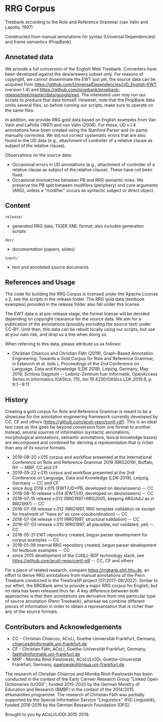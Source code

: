 
# RRG Corpus
Treebank according to the Role and Reference Grammar (van Valin and Lapolla, 1997)

Constructed from manual annotations for syntax (Universal Dependencies) and frame semantics (PropBank).

## Annotated data

We provide a full conversion of the English Web Treebank. Converters have been developed against the dev/answers subset only. For reasons of copyright, we cannot disseminate the EWT just yet, the source data can be acquired from https://github.com/UniversalDependencies/UD_English-EWT (version 1.4) and https://github.com/propbank/propbank-release/tree/master/data/google/ewt. The interested user may run our scripts to produce that data himself. However, note that the PropBank data omits several files, so before running our scripts, make sure to operate on the same files.

In addition, we provide RRG gold data based on English examples from Van Valin and LaPolla (1997) and van Valin (2008). For these, UD v.1.4 annotations have been created using the Stanford Parser and (in parts) manually corrected. We did not correct systematic errors that are also found in the UD data (e.g., attachment of controller of a relative clause as subject of the relative clause).

Observations on the source data:
* Occasional errors in UD annotations (e.g., attachment of controller of a relative clause as subject of the relative clause). These have not been fixed.
* Occasional mismatches between PB and RRG semantic roles. We preserve the PB split between modifiers (periphery) and core arguments (ARG), unless a "modifier" occurs as syntactic subject or direct object.

## Content

<code>release/</code>
+ generated RRG data, TIGER XML format; 
  also includes generation scripts

<code>doc/</code>
+ documentation (papers, slides)
  
<code>input/</code>
+ text and annotated source documents

## References and Usage

The code for building the RRG Corpus is licensed under the Apache License v.2, see the scripts in the release folder. The RRG gold data (textbook examples) provided in the release folder also fall under this license.

The EWT data is at pre-release stage, the formal license will be decided depending on copyright clearance for the source data. We aim for a publication of the annotations (possibly excluding the source text) under CC-BY. Until then, this data can be rebuilt locally using our scripts, but use at your own risk, and drop us a line when doing so.

When referring to this data, please attribute us as follows:

* Christian Chiarcos and Christian Fäth (2019), Graph-Based Annotation Engineering: Towards a Gold Corpus for Role and Reference Grammar, in Eskevich et al. (eds.), Proceedings of the 2nd Conference on Language, Data and Knowledge (LDK 2019), Leipzig, Germany, May 2019, Schloss Dagstuhl -- Leibniz-Zentrum fuer Informatik, OpenAccess Series in Informatics (OASIcs; 70), doi 10.4230/OASIcs.LDK.2019.9, p. 9:1--9:11

## History

Creating a gold corpus for Role and Reference Grammar is meant to be a showcase for the annotation engineering framework currently developed by CC, CF and others (https://github.com/acoli-repo/conll-rdf). This is an ideal test case as this goes far beyond conversion from one format to another. Instead, several sources of information (syntactic annotations, morphological annotations, semantic annotations, lexical knowledge bases) are decomposed and combined for deriving a representation that is richer than any of its source formats.

- 2019-08-20 v.015 corpus and workflow presented at the International Conference on Role and Reference Grammar 2019 (RRG2019), Buffalo, NY -- MRP, CC and CF
- 2019-05-22 v.015 corpus and workflow presented at the 2nd Conference on Language, Data and Knowledge (LDK-2019), Leipzig, Germany -- CC and CF
- since Aug 2018 v.015 (EWT/UD+PB, developed on dev/answers) -- CC
- 2018-08-10 release v.014 (EWT/UD, developed on dev/answers) -- CC
- 2018-07-15 release v.013 (RRG1997+RRG2005, keeping ARG/AAJ as in RRG1997) -- CC
- 2018-07-08 release v.012 (RRG1997, RRG template validation ok except for treatment of "have to" as core cosubordination) -- CC
- 2018-07-04 release v.011 (RRG1997, structural validation) -- CC
- 2018-07-03 release v.010 (RRG1997, all plausible, not validated, yet) -- CC
- 2018-05-21 EWT repository created, begun parser development for corpus examples -- CC 
- 2018-01-09 internal RRG repository created, begun parser development for textbook examples -- CC
- since 2015 development of the CoNLL-RDF technology stack, see https://github.com/acoli-repo/conll-rdf -- CC, CF and others

For a piece of related research, compare https://rrgbank.phil.hhu.de, an effort to derive RRG annotations from manual annotations of the Penn Treebank conducted in the TreeGraSP project (07/2017-06/2022). Similar to our effort, the RRGBank aims to provide a major RRG corpus for English, but no data has been released thus far. A key difference between both approaches is that their annotations are derivative from one particular type of source annotation (Penn Treebank), whereas we combine different pieces of information in order to obtain a representation that is richer than any of the source formats.

## Contributors and Acknowledgements

- CC - Christian Chiarcos, ACoLi, Goethe-Universität Frankfurt, Germany, chiarcos@informatik.uni-frankfurt.de
- CF - Christian Fäth, ACoLi, Goethe-Universität Frankfurt, Germany, faeth@informatik.uni-frankfurt.de
- MRP - Monika Rind-Pawlowski, ACoLi/LiODi, Goethe-Universität Frankfurt, Germany, pawlowski@lingua.uni-frankfurt.de

The research of Christian Chiarcos and Monika Rind-Pawlowski has been conducted in the context of the Early Carreer Research Group "Linked Open Dictionaries (LiODi)'', funded 2015-2020 by the German Ministry of Education and Research (BMBF) in the context of the 2014/2015 eHumanities programme. The research of Christian Fäth was partially supported by the Special Information Service "Linguistics'' (FID Linguistik), funded 2016-2019 by the German Research Foundation (DFG).

Brought to you by ACoLi/LiODi 2015-2018.
